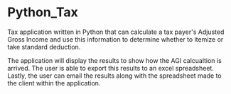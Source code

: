 # Python_Tax

Tax application written in Python that can calculate a tax payer's Adjusted Gross Income and use this information to determine whether to itemize or take standard deduction.

The application will display the results to show how the AGI calcualtion is arrived. The user is able to export this results to an excel spreadsheet. Lastly, the user can email 
the results along with the spreadsheet made to the client within the application. 

